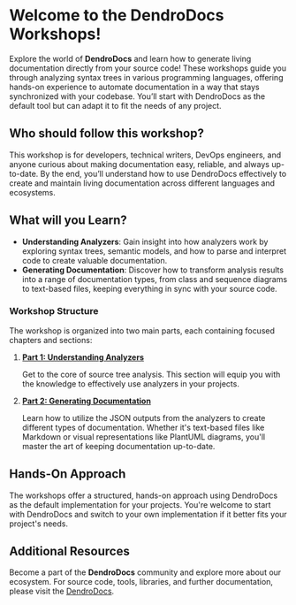 # Welcome to the DendroDocs Workshops!

Explore the world of **DendroDocs** and learn how to generate living documentation directly from your source code!
These workshops guide you through analyzing syntax trees in various programming languages,
offering hands-on experience to automate documentation in a way that stays synchronized with your codebase.
You’ll start with DendroDocs as the default tool but can adapt it to fit the needs of any project.

## Who should follow this workshop?

This workshop is for developers, technical writers, DevOps engineers, and anyone curious about making documentation easy, reliable, and always up-to-date.
By the end, you’ll understand how to use DendroDocs effectively to create and maintain living documentation across different languages and ecosystems.

## What will you Learn?

* **Understanding Analyzers**: Gain insight into how analyzers work by exploring syntax trees, semantic models,
and how to parse and interpret code to create valuable documentation.
* **Generating Documentation**: Discover how to transform analysis results into a range of documentation types,
from class and sequence diagrams to text-based files, keeping everything in sync with your source code.

### Workshop Structure

The workshop is organized into two main parts, each containing focused chapters and sections:

1. **[Part 1: Understanding Analyzers](part1/README.md)**

   Get to the core of source tree analysis.
   This section will equip you with the knowledge to effectively use analyzers in your projects.

2. **[Part 2: Generating Documentation](part2/README.md)**

   Learn how to utilize the JSON outputs from the analyzers to create different types of documentation.
   Whether it's text-based files like Markdown or visual representations like PlantUML diagrams, you'll master the art of keeping documentation up-to-date.

## Hands-On Approach

The workshops offer a structured, hands-on approach using DendroDocs as the default implementation for your projects.
You're welcome to start with DendroDocs and switch to your own implementation if it better fits your project's needs.

## Additional Resources

Become a part of the **DendroDocs** community and explore more about our ecosystem.
For source code, tools, libraries, and further documentation, please visit the [DendroDocs](https://github.com/dendrodocs).
